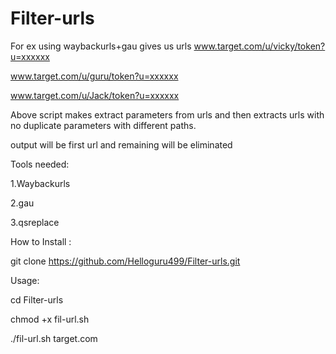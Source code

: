# Filter-urls

For ex using waybackurls+gau gives us urls www.target.com/u/vicky/token?u=xxxxxx

www.target.com/u/guru/token?u=xxxxxx

www.target.com/u/Jack/token?u=xxxxxx

Above script makes extract parameters from urls and then extracts urls with no duplicate parameters with different paths.

output will be first url and remaining will be eliminated

Tools needed:

1.Waybackurls

2.gau

3.qsreplace

How to Install :

git clone https://github.com/Helloguru499/Filter-urls.git

Usage:

cd Filter-urls

chmod +x fil-url.sh

./fil-url.sh target.com
